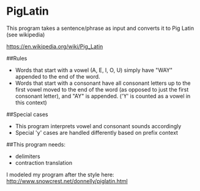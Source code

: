 # PigLatin
This program takes a sentence/phrase as input and converts it to Pig Latin (see wikipedia)

https://en.wikipedia.org/wiki/Pig_Latin

##Rules
 - Words that start with a vowel (A, E, I, O, U) simply have "WAY" appended to the end of the word.
 - Words that start with a consonant have all consonant letters up to the first vowel moved to the end of the word (as opposed to just the first consonant letter), and "AY" is appended.
     ('Y' is counted as a vowel in this context)

##Special cases
 - This program interprets vowel and consonant sounds accordingly
 - Special 'y' cases are handled differently based on prefix context

##This program needs:
 - delimiters
 - contraction translation
 
 I modeled my program after the style here:
 http://www.snowcrest.net/donnelly/piglatin.html
